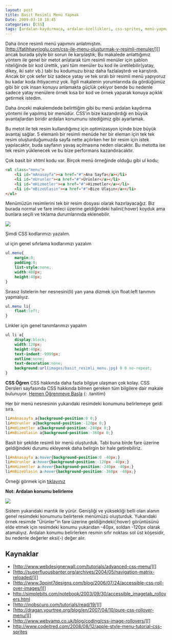 ```yaml
---
layout: post
title: Basit Resimli Menü Yapmak
Date: 2009-03-10 18:45
categories: [CSS]
tags: [ardalan-kaydırmaca, ardalan-özellikleri, css-sprites, menü-yapmak, resimli-menü]
---
```


Daha önce resimli menü yapımını anlatmıştım.
[http://fatihhayrioglu.com/css-ile-menu-olusturmak-v-resimli-menuler/][]
ancak burada şöyle bir sorun ile karşılaştık; Bu makalede anlattığımız
yöntem ile genel bir metot anlatarak tüm resimli menüler için şablon
niteliğinde bir kod ürettik, yani tüm menüler bu kod ile
üretilebilir(yatay, dikey, iki satır vb.) tabi bu kodumuzu biraz daha
fazlalaştırdı ve karıştırdı. Ancak bir çok sefer biz sadece yatay ve tek
sıralı bir resimli menü yapıyoruz bu kadar koda ihtiyacımız yok. İlgili
makalenin yorumlarında da gördüğümüz gibi bir çok insan konuyu anlamakta
güçlük çekiyor bende bu nedenle sadece yatay menülere örnek kısa bir kod
ve örnek yaparak konuya açıklık getirmek istedim.

Daha önceki makalemdede belirttiğim gibi bu menü ardalan kaydırma
yöntemi ile yapılmış bir menüdür. CSS'in bize kazandırdığı en büyük
avantajlardan biridir ardalan konumunu istediğimiz gibi ayarlamak.

Bu metot ile tek resim kullandığımız için optimizasyon içinde bize büyük
avantaj sağlar. 5 elemanlı bir resimli menüde her bir eleman için tek
tek resim oluşturduğumuzda sayfa nette açılırken her bir resim için
istek yapılacaktır, buda sayfanın yavaş açılmasına neden olacaktır. Bu
metotta ise tek resim yüklenecek ve bu bize performans kazandıracaktır.

Çok basit bir xhtml kodu var. Birçok menü örneğinde olduğu gibi ul kodu;

```html
<ul class="menu">
    <li id="mAnasayfa"><a href="#">Ana Sayfa</a></li>
    <li id="mUrunler"><a href="#">Ürünler</a></li>
    <li id="mHizmetler"><a href="#">Hizmetler</a></li>
    <li id="mBizeUlasin"><a href="#">Bize Ulaşın</a></li>
</ul>
```


Menümüzün resimlerini tek bir resim dosyası olarak hazırlayacağız. Biz
burada normal ve fare imleci üzerine geldiğindeki halini(:hover) koyduk
ama bunlara seçili ve tıklama durumlarınıda eklenebilir.

![][100]

Şimdi CSS kodlarımızı yazalım.

ul için genel sıfırlama kodlarımızı yazalım

```css
ul.menu{
    margin:0;
    padding:0;
    list-style:none;
    width:480px;
    height:40px;
}
```

Sırasız listelerin her nesnesini(li) yan yana dizmek için float:left
tanımını yapmalıyız.

```css
ul.menu li{
    float:left;
}
```

Linkler için genel tanımlarımızı yapalım

```css
ul li a{
    display:block;
    width:120px;
    height:40px;
    text-indent:-9999px;
    outline:none;
    text-decoration:none;
    background:url(images/basit_resimli_menu.jpg) 0 0 no-repeat;
}
```

**CSS Öğren**
CSS hakkında daha fazla bilgiye ulaşman çok kolay. CSS Dersleri sayfasında CSS hakkında bilmen gereken tüm bilgilere dair makale bulunuyor. [Hemen Öğrenmeye Başla](/css-dersleri)
{: .tanitim}


Her bir menü nesnesinin yukarıdaki resimdeki konumunu belirlemeye geldi
sıra.

```css
li#mAnasayfa a{background-position:0 0;}
li#mUrunler a{background-position:-120px 0;}
li#mHizmetler a{background-position:-240px 0;}
li#mBizeUlasin a{background-position:-360px 0;}
```

Basit bir şekilde resimli bir menü oluşturduk. Tabi buna birde fare
üzerine geldiğindeki durumu ekleyerek daha belirgin bir hale
getirebiliriz.

```css
li#mAnasayfa a:hover{background-position:0 -40px;}
li#mUrunler a:hover{background-position:-120px -40px;}
li#mHizmetler a:hover{background-position:-240px -40px;}
li#mBizeUlasin a:hover{background-position:-360px -40px;}
```

Örneği görmek için [tıklayınız][]

**Not: Ardalan konumu belirleme**

![][1]

Sistem yukarıdaki mantık ile yürür. Genişliği ve yüksekliği belli olan
alanın genel resimdeki konumunu belirterek menümüzü oluşturduk.
Yukarıdaki örnek resimde "Ürünler"in fare üzerine geldiğindeki(:hover)
görüntüsünü elde etmek için resimdeki konumu yukarıdan -40px, soldan
-120px olarak atamalıyız. Ardalan konumu belirlerken resmin sıfır
noktası sol üst köşesidir, bu nedenle değerler eksi(-) değer alır.

## Kaynaklar


-   [http://www.webdesignerwall.com/tutorials/advanced-css-menu/][]
-   [http://superfluousbanter.org/archives/2004/05/navigation-matrix-reloaded/][]
-   [http://www.3point7designs.com/blog/2006/07/24/accessible-css-roll-over-images/][]
-   http://simplebits.com/notebook/2003/09/30/accessible_imagetab_rollovers.html
-   [http://inobscuro.com/tutorials/read/19/][]
-   [http://dragan.yourtree.org/blog/en/2007/04/10/pure-css-rollover-menu/][]
-   [http://www.webvamp.co.uk/blog/coding/css-image-rollovers/][]
-   http://www.codeitred.com/2008/08/12/apple-style-menu-tutorial-css-sprites


  [http://fatihhayrioglu.com/css-ile-menu-olusturmak-v-resimli-menuler/]: http://fatihhayrioglu.com/css-ile-menu-olusturmak-v-resimli-menuler/
  [100]: /images/basit_resimli_menu.jpg
  [tıklayınız]: /dokumanlar/basit_resimli_menu.html
  [1]: /images/basit_resimli_menu_ardkaydi.jpg
  [http://www.webdesignerwall.com/tutorials/advanced-css-menu/]: http://www.webdesignerwall.com/tutorials/advanced-css-menu/
  [http://superfluousbanter.org/archives/2004/05/navigation-matrix-reloaded/]: http://superfluousbanter.org/archives/2004/05/navigation-matrix-reloaded/
  [http://www.3point7designs.com/blog/2006/07/24/accessible-css-roll-over-images/]: http://www.3point7designs.com/blog/2006/07/24/accessible-css-roll-over-images/
  [http://inobscuro.com/tutorials/read/19/]: http://inobscuro.com/tutorials/read/19/
  [http://dragan.yourtree.org/blog/en/2007/04/10/pure-css-rollover-menu/]: http://dragan.yourtree.org/blog/en/2007/04/10/pure-css-rollover-menu/
  [http://www.webvamp.co.uk/blog/coding/css-image-rollovers/]: http://www.webvamp.co.uk/blog/coding/css-image-rollovers/